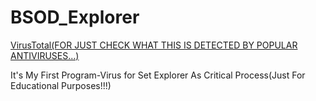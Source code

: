 # BSOD_Explorer

[VirusTotal(FOR JUST CHECK WHAT THIS IS DETECTED BY POPULAR ANTIVIRUSES...)](https://www.virustotal.com/gui/file/9b3e9fabd7758789dce263940380480d05add76377d5beda485905569b4897d0?nocache=1)

It's My First Program-Virus for Set Explorer As Critical Process(Just For Educational Purposes!!!)

